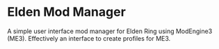 # Elden Mod Manager

A simple user interface mod manager for Elden Ring using ModEngine3 (ME3). Effectively an interface to create profiles for ME3.